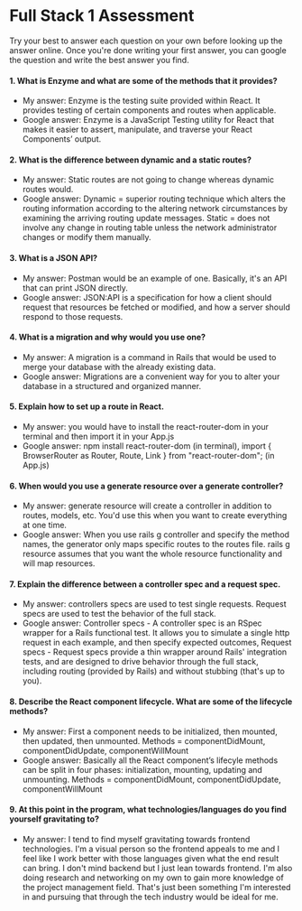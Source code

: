 # Full Stack 1 Assessment

Try your best to answer each question on your own before looking up the answer online. Once you're done writing your first answer, you can google the question and write the best answer you find.

#### 1. What is Enzyme and what are some of the methods that it provides?

- My answer: Enzyme is the testing suite provided within React. It provides testing of certain components and routes when applicable.
- Google answer: Enzyme is a JavaScript Testing utility for React that makes it easier to assert, manipulate, and traverse your React Components’ output.

#### 2. What is the difference between dynamic and a static routes?

- My answer: Static routes are not going to change whereas dynamic routes would. 
- Google answer: Dynamic = 	superior routing technique which alters the routing information according to the altering network circumstances by examining the arriving routing update messages. Static = does not involve any change in routing table unless the network administrator changes or modify them manually.

#### 3. What is a JSON API?

- My answer: Postman would be an example of one. Basically, it's an API that can print JSON directly.
- Google answer: JSON:API is a specification for how a client should request that resources be fetched or modified, and how a server should respond to those requests.

#### 4. What is a migration and why would you use one?

- My answer: A migration is a command in Rails that would be used to merge your database with the already existing data.
- Google answer: Migrations are a convenient way for you to alter your database in a structured and organized manner.

#### 5. Explain how to set up a route in React.

- My answer: you would have to install the react-router-dom in your terminal and then import it in your App.js
- Google answer: npm install react-router-dom (in terminal), import { BrowserRouter as Router, Route, Link } from "react-router-dom"; (in App.js)


#### 6. When would you use a generate resource over a generate controller?

- My answer: generate resource will create a controller in addition to routes, models, etc. You'd use this when you want to create everything at one time.
- Google answer: When you use rails g controller and specify the method names, the generator only maps specific routes to the routes file. rails g resource assumes that you want the whole resource functionality and will map resources.

#### 7. Explain the difference between a controller spec and a request spec.

- My answer: controllers specs are used to test single requests. Request specs are used to test the behavior of the full stack.
- Google answer: Controller specs - A controller spec is an RSpec wrapper for a Rails functional test. It allows you to simulate a single http request in each example, and then specify expected outcomes, Request specs - Request specs provide a thin wrapper around Rails' integration tests, and are designed to drive behavior through the full stack, including routing (provided by Rails) and without stubbing (that's up to you).

#### 8. Describe the React component lifecycle. What are some of the lifecycle methods?

- My answer: First a component needs to be initialized, then mounted, then updated, then unmounted. Methods = componentDidMount, componentDidUpdate, componentWillMount
- Google answer: Basically all the React component’s lifecyle methods can be split in four phases: initialization, mounting, updating and unmounting. Methods = componentDidMount, componentDidUpdate, componentWillMount

#### 9. At this point in the program, what technologies/languages do you find yourself gravitating to?

- My answer: I tend to find myself gravitating towards frontend technologies. I'm a visual person so the frontend appeals to me and I feel like I work better with those languages given what the end result can bring. I don't mind backend but I just lean towards frontend. I'm also doing research and networking on my own to gain more knowledge of the project management field. That's just been something I'm interested in and pursuing that through the tech industry would be ideal for me.